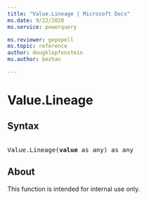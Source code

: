 ```yaml
---
title: "Value.Lineage | Microsoft Docs"
ms.date: 9/22/2020
ms.service: powerquery

ms.reviewer: gepopell
ms.topic: reference
author: dougklopfenstein
ms.author: bezhan

---
```

# Value.Lineage

## Syntax

<pre> 
Value.Lineage(<b>value</b> as any) as any
</pre>

## About
This function is intended for internal use only.
